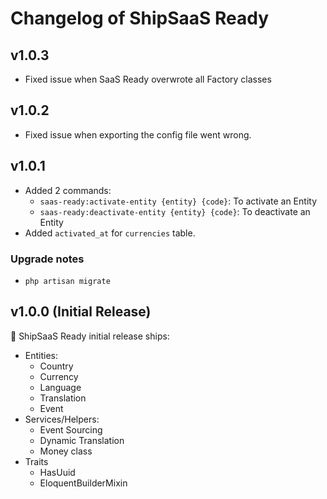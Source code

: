 # Changelog of ShipSaaS Ready

## v1.0.3
- Fixed issue when SaaS Ready overwrote all Factory classes

## v1.0.2
- Fixed issue when exporting the config file went wrong.

## v1.0.1
- Added 2 commands:
  - `saas-ready:activate-entity {entity} {code}`: To activate an Entity
  - `saas-ready:deactivate-entity {entity} {code}`: To deactivate an Entity
- Added `activated_at` for `currencies` table.

### Upgrade notes
- `php artisan migrate`

## v1.0.0 (Initial Release)

🚀 ShipSaaS Ready initial release ships:

- Entities:
    - Country
    - Currency
    - Language
    - Translation
    - Event
- Services/Helpers:
    - Event Sourcing
    - Dynamic Translation
    - Money class
- Traits
    - HasUuid
    - EloquentBuilderMixin
